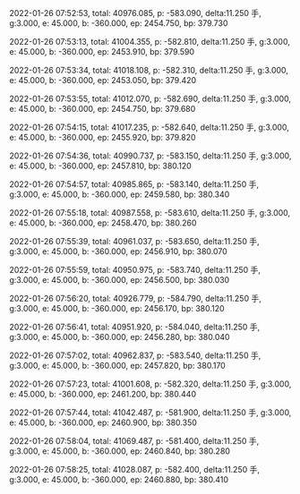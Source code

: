 2022-01-26 07:52:53, total: 40976.085, p: -583.090, delta:11.250 手, g:3.000, e: 45.000, b: -360.000, ep: 2454.750, bp: 379.730

2022-01-26 07:53:13, total: 41004.355, p: -582.810, delta:11.250 手, g:3.000, e: 45.000, b: -360.000, ep: 2453.910, bp: 379.590

2022-01-26 07:53:34, total: 41018.108, p: -582.310, delta:11.250 手, g:3.000, e: 45.000, b: -360.000, ep: 2453.050, bp: 379.420

2022-01-26 07:53:55, total: 41012.070, p: -582.690, delta:11.250 手, g:3.000, e: 45.000, b: -360.000, ep: 2454.750, bp: 379.680

2022-01-26 07:54:15, total: 41017.235, p: -582.640, delta:11.250 手, g:3.000, e: 45.000, b: -360.000, ep: 2455.920, bp: 379.820

2022-01-26 07:54:36, total: 40990.737, p: -583.150, delta:11.250 手, g:3.000, e: 45.000, b: -360.000, ep: 2457.810, bp: 380.120

2022-01-26 07:54:57, total: 40985.865, p: -583.140, delta:11.250 手, g:3.000, e: 45.000, b: -360.000, ep: 2459.580, bp: 380.340

2022-01-26 07:55:18, total: 40987.558, p: -583.610, delta:11.250 手, g:3.000, e: 45.000, b: -360.000, ep: 2458.470, bp: 380.260

2022-01-26 07:55:39, total: 40961.037, p: -583.650, delta:11.250 手, g:3.000, e: 45.000, b: -360.000, ep: 2456.910, bp: 380.070

2022-01-26 07:55:59, total: 40950.975, p: -583.740, delta:11.250 手, g:3.000, e: 45.000, b: -360.000, ep: 2456.500, bp: 380.030

2022-01-26 07:56:20, total: 40926.779, p: -584.790, delta:11.250 手, g:3.000, e: 45.000, b: -360.000, ep: 2456.170, bp: 380.120

2022-01-26 07:56:41, total: 40951.920, p: -584.040, delta:11.250 手, g:3.000, e: 45.000, b: -360.000, ep: 2456.280, bp: 380.040

2022-01-26 07:57:02, total: 40962.837, p: -583.540, delta:11.250 手, g:3.000, e: 45.000, b: -360.000, ep: 2457.820, bp: 380.170

2022-01-26 07:57:23, total: 41001.608, p: -582.320, delta:11.250 手, g:3.000, e: 45.000, b: -360.000, ep: 2461.200, bp: 380.440

2022-01-26 07:57:44, total: 41042.487, p: -581.900, delta:11.250 手, g:3.000, e: 45.000, b: -360.000, ep: 2460.900, bp: 380.350

2022-01-26 07:58:04, total: 41069.487, p: -581.400, delta:11.250 手, g:3.000, e: 45.000, b: -360.000, ep: 2460.840, bp: 380.280

2022-01-26 07:58:25, total: 41028.087, p: -582.400, delta:11.250 手, g:3.000, e: 45.000, b: -360.000, ep: 2460.880, bp: 380.410